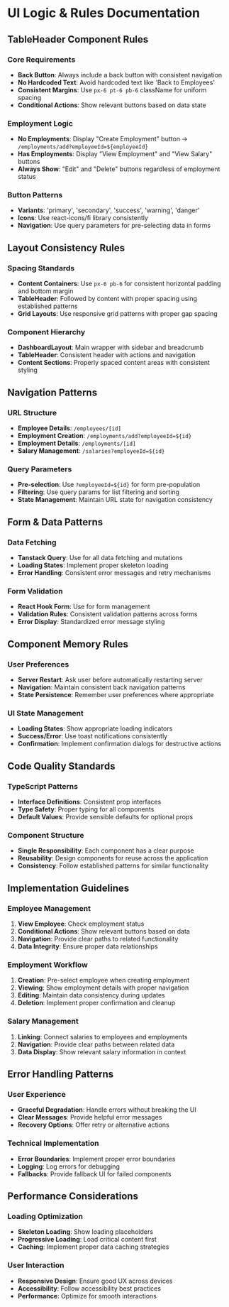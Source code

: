 # UI Logic & Rules Documentation

## TableHeader Component Rules

### Core Requirements
- **Back Button**: Always include a back button with consistent navigation
- **No Hardcoded Text**: Avoid hardcoded text like 'Back to Employees'
- **Consistent Margins**: Use `px-6 pt-6 pb-6` className for uniform spacing
- **Conditional Actions**: Show relevant buttons based on data state

### Employment Logic
- **No Employments**: Display "Create Employment" button → `/employments/add?employeeId=${employeeId}`
- **Has Employments**: Display "View Employment" and "View Salary" buttons
- **Always Show**: "Edit" and "Delete" buttons regardless of employment status

### Button Patterns
- **Variants**: 'primary', 'secondary', 'success', 'warning', 'danger'
- **Icons**: Use react-icons/fi library consistently
- **Navigation**: Use query parameters for pre-selecting data in forms

## Layout Consistency Rules

### Spacing Standards
- **Content Containers**: Use `px-6 pb-6` for consistent horizontal padding and bottom margin
- **TableHeader**: Followed by content with proper spacing using established patterns
- **Grid Layouts**: Use responsive grid patterns with proper gap spacing

### Component Hierarchy
- **DashboardLayout**: Main wrapper with sidebar and breadcrumb
- **TableHeader**: Consistent header with actions and navigation
- **Content Sections**: Properly spaced content areas with consistent styling

## Navigation Patterns

### URL Structure
- **Employee Details**: `/employees/[id]`
- **Employment Creation**: `/employments/add?employeeId=${id}`
- **Employment Details**: `/employments/[id]`
- **Salary Management**: `/salaries?employeeId=${id}`

### Query Parameters
- **Pre-selection**: Use `?employeeId=${id}` for form pre-population
- **Filtering**: Use query params for list filtering and sorting
- **State Management**: Maintain URL state for navigation consistency

## Form & Data Patterns

### Data Fetching
- **Tanstack Query**: Use for all data fetching and mutations
- **Loading States**: Implement proper skeleton loading
- **Error Handling**: Consistent error messages and retry mechanisms

### Form Validation
- **React Hook Form**: Use for form management
- **Validation Rules**: Consistent validation patterns across forms
- **Error Display**: Standardized error message styling

## Component Memory Rules

### User Preferences
- **Server Restart**: Ask user before automatically restarting server
- **Navigation**: Maintain consistent back navigation patterns
- **State Persistence**: Remember user preferences where appropriate

### UI State Management
- **Loading States**: Show appropriate loading indicators
- **Success/Error**: Use toast notifications consistently
- **Confirmation**: Implement confirmation dialogs for destructive actions

## Code Quality Standards

### TypeScript Patterns
- **Interface Definitions**: Consistent prop interfaces
- **Type Safety**: Proper typing for all components
- **Default Values**: Provide sensible defaults for optional props

### Component Structure
- **Single Responsibility**: Each component has a clear purpose
- **Reusability**: Design components for reuse across the application
- **Consistency**: Follow established patterns for similar functionality

## Implementation Guidelines

### Employee Management
1. **View Employee**: Check employment status
2. **Conditional Actions**: Show relevant buttons based on data
3. **Navigation**: Provide clear paths to related functionality
4. **Data Integrity**: Ensure proper data relationships

### Employment Workflow
1. **Creation**: Pre-select employee when creating employment
2. **Viewing**: Show employment details with proper navigation
3. **Editing**: Maintain data consistency during updates
4. **Deletion**: Implement proper confirmation and cleanup

### Salary Management
1. **Linking**: Connect salaries to employees and employments
2. **Navigation**: Provide clear paths between related data
3. **Data Display**: Show relevant salary information in context

## Error Handling Patterns

### User Experience
- **Graceful Degradation**: Handle errors without breaking the UI
- **Clear Messages**: Provide helpful error messages
- **Recovery Options**: Offer retry or alternative actions

### Technical Implementation
- **Error Boundaries**: Implement proper error boundaries
- **Logging**: Log errors for debugging
- **Fallbacks**: Provide fallback UI for failed components

## Performance Considerations

### Loading Optimization
- **Skeleton Loading**: Show loading placeholders
- **Progressive Loading**: Load critical content first
- **Caching**: Implement proper data caching strategies

### User Interaction
- **Responsive Design**: Ensure good UX across devices
- **Accessibility**: Follow accessibility best practices
- **Performance**: Optimize for smooth interactions 